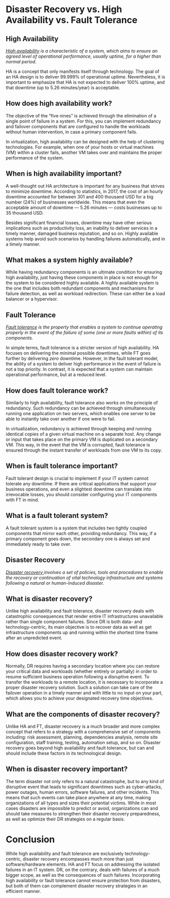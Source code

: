 # Disaster Recovery vs. High Availability vs. Fault Tolerance

## High Availability

[*High availability*](https://en.wikipedia.org/wiki/High_availability) *is a characteristic of a system, which aims to ensure an agreed level of operational performance, usually uptime, for a higher than normal period.*

HA is a concept that only manifests itself through technology. The goal of an HA design is to deliver 99.999% of operational uptime. Nevertheless, it is important to emphasize that HA is not expected to deliver 100% uptime, and that downtime (up to 5.26 minutes/year) is acceptable.

## How does high availability work?

The objective of the “five nines” is achieved through the elimination of a single point of failure in a system. For this, you can implement redundancy and failover components that are configured to handle the workloads without human intervention, in case a primary component fails.

In virtualization, high availability can be designed with the help of clustering technologies. For example, when one of your hosts or virtual machines (VM) within a cluster fails, another VM takes over and maintains the proper performance of the system.

## When is high availability important?

A well-thought out HA architecture is important for any business that strives to minimize downtime. According to statistics, in 2017, the cost of an hourly downtime accounted for between 301 and 400 thousand USD for a big number (24%) of businesses worldwide. This means that even the acceptable amount of downtime — 5.26 minutes — costs businesses up to 35 thousand USD.

Besides significant financial losses, downtime may have other serious implications such as productivity loss, an inability to deliver services in a timely manner, damaged business reputation, and so on. Highly available systems help avoid such scenarios by handling failures automatically, and in a timely manner.

## What makes a system highly available?

While having redundancy components is an ultimate condition for ensuring high availability, just having these components in place is not enough for the system to be considered highly available. A highly available system is the one that includes both redundant components and mechanisms for failure detection, as well as workload redirection. These can either be a load balancer or a hypervisor.

## Fault Tolerance 

[*Fault tolerance*](https://en.wikipedia.org/wiki/Fault_tolerance) *is the property that enables a system to continue operating properly in the event of the failure of some (one or more faults within) of its components.*

In simple terms, fault tolerance is a stricter version of high availability. HA focuses on delivering the minimal possible downtimes, while FT goes further by delivering *zero* downtime. However, in the fault tolerant model, the ability of a system to deliver high performance in the event of failure is not a top priority. In contrast, it is expected that a system can maintain operational performance, but at a reduced level.

## How does fault tolerance work?

Similarly to high availability, fault tolerance also works on the principle of redundancy. Such redundancy can be achieved through simultaneously running one application on two servers, which enables one server to be able to instantly take over another if one were to fail.

In virtualization, redundancy is achieved through keeping and running identical copies of a given virtual machine on a separate host. Any change or input that takes place on the primary VM is duplicated on a secondary VM. This way, in the event that the VM is corrupted, fault tolerance is ensured through the instant transfer of workloads from one VM to its copy.

## When is fault tolerance important?

Fault tolerant design is crucial to implement if your IT system cannot tolerate any downtime. If there are critical applications that support your business operations, and even a slightest downtime can translate into irrevocable losses, you should consider configuring your IT components with FT in mind.

## What is a fault tolerant system?

A fault tolerant system is a system that includes two tightly coupled components that mirror each other, providing redundancy. This way, if a primary component goes down, the secondary one is always set and immediately ready to take over.

## Disaster Recovery

[*Disaster recovery* ](https://en.wikipedia.org/wiki/Disaster_recovery)*involves a set of policies, tools and procedures to enable the recovery or continuation of vital technology infrastructure and systems following a natural or human-induced disaster.*

## What is disaster recovery?

Unlike high availability and fault tolerance, disaster recovery deals with catastrophic consequences that render entire IT infrastructures unavailable rather than single component failures. Since DR is both data- and technology-centric, its main objective is to recover data as well as get infrastructure components up and running within the shortest time frame after an unpredicted event.

## How does disaster recovery work?

Normally, DR requires having a secondary location where you can restore your critical data and workloads (whether entirely or partially) in order to resume sufficient business operation following a disruptive event. To transfer the workloads to a remote location, it is necessary to incorporate a proper disaster recovery solution. Such a solution can take care of the failover operation in a timely manner and with little to no input on your part, which allows you to achieve your designated recovery time objectives.

## What are the components of disaster recovery?

Unlike HA and FT, disaster recovery is a much broader and more complex concept that refers to a strategy with a comprehensive set of components including: risk assessment, planning, dependencies analysis, remote site configuration, staff training, testing, automation setup, and so on. Disaster recovery goes beyond high availability and fault tolerance, but can and should include these factors in its technological design.

## When is disaster recovery important?

The term disaster not only refers to a natural catastrophe, but to any kind of disruptive event that leads to significant downtimes such as cyber-attacks, power outages, human errors, software failures, and other incidents. This means that such events can take place anywhere at any time, making organizations of all types and sizes their potential victims. While in most cases disasters are impossible to predict or avoid, organizations can and should take measures to strengthen their disaster recovery preparedness, as well as optimize their DR strategies on a regular basis.



# Conclusion

While high availability and fault tolerance are exclusively technology-centric, disaster recovery encompasses much more than just software/hardware elements. HA and FT focus on addressing the isolated failures in an IT system. DR, on the contrary, deals with failures of a much bigger scope, as well as the consequences of such failures. Incorporating high availability or fault tolerance cannot ensure protection from disasters, but both of them can complement disaster recovery strategies in an efficient manner.